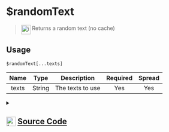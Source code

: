 # $randomText
> <img align="top" src="https://upload.wikimedia.org/wikipedia/commons/thumb/e/e4/Infobox_info_icon.svg/160px-Infobox_info_icon.svg.png?20150409153300" alt="image" width="25" height="auto"> Returns a random text (no cache)
## Usage
```
$randomText[...texts]
```
| Name | Type | Description | Required | Spread
| :---: | :---: | :---: | :---: | :---: |
texts | String | The texts to use | Yes | Yes
<details>
<summary>
    
## <img align="top" src="https://cdn4.iconfinder.com/data/icons/iconsimple-logotypes/512/github-512.png" alt="image" width="25" height="auto">  [Source Code](https://github.com/tryforge/ForgeScript-V2/blob/main/src/native/randomText.ts)
    
</summary>
    
```ts
import { ArgType, NativeFunction, Return } from "../structures"

export default new NativeFunction({
    name: "$randomText",
    description: "Returns a random text (no cache)",
    unwrap: true,
    brackets: true,
    args: [
        {
            name: "texts",
            description: "The texts to use",
            rest: true,
            required: true,
            type: ArgType.String
        }
    ],
    execute(ctx, [ texts ]) {
        const rnd = texts[Math.floor(Math.random() * texts.length)]
        return Return.success(rnd)
    },
})
```
    
</details>